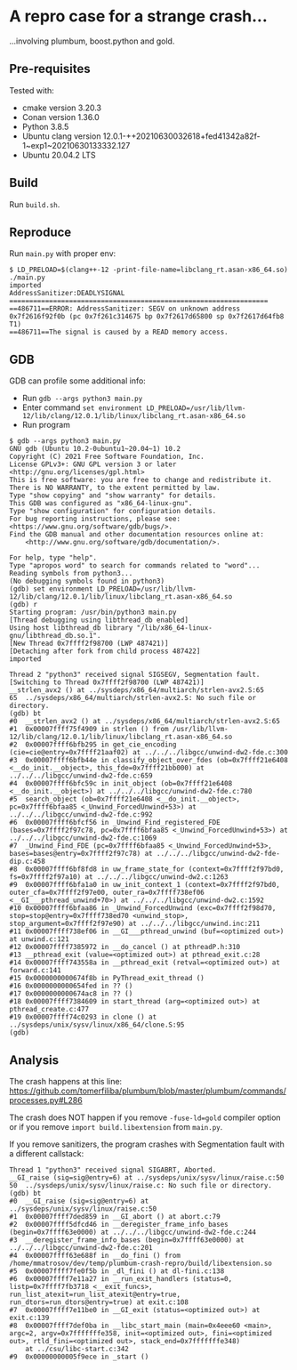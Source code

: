 # A repro case for a strange crash...

...involving plumbum, boost.python and gold.

## Pre-requisites

Tested with:

* cmake version 3.20.3
* Conan version 1.36.0
* Python 3.8.5
* Ubuntu clang version 12.0.1-++20210630032618+fed41342a82f-1~exp1~20210630133332.127
* Ubuntu 20.04.2 LTS

## Build

Run `build.sh`.

## Reproduce

Run `main.py` with proper env:

```
$ LD_PRELOAD=$(clang++-12 -print-file-name=libclang_rt.asan-x86_64.so) ./main.py 
imported
AddressSanitizer:DEADLYSIGNAL
=================================================================
==486711==ERROR: AddressSanitizer: SEGV on unknown address 0x7f2616f92f0b (pc 0x7f261c314675 bp 0x7f2617d65800 sp 0x7f2617d64fb8 T1)
==486711==The signal is caused by a READ memory access.
```

## GDB

GDB can profile some additional info:

* Run `gdb --args python3 main.py`
* Enter command `set environment LD_PRELOAD=/usr/lib/llvm-12/lib/clang/12.0.1/lib/linux/libclang_rt.asan-x86_64.so`
* Run program

```
$ gdb --args python3 main.py
GNU gdb (Ubuntu 10.2-0ubuntu1~20.04~1) 10.2
Copyright (C) 2021 Free Software Foundation, Inc.
License GPLv3+: GNU GPL version 3 or later <http://gnu.org/licenses/gpl.html>
This is free software: you are free to change and redistribute it.
There is NO WARRANTY, to the extent permitted by law.
Type "show copying" and "show warranty" for details.
This GDB was configured as "x86_64-linux-gnu".
Type "show configuration" for configuration details.
For bug reporting instructions, please see:
<https://www.gnu.org/software/gdb/bugs/>.
Find the GDB manual and other documentation resources online at:
    <http://www.gnu.org/software/gdb/documentation/>.

For help, type "help".
Type "apropos word" to search for commands related to "word"...
Reading symbols from python3...
(No debugging symbols found in python3)
(gdb) set environment LD_PRELOAD=/usr/lib/llvm-12/lib/clang/12.0.1/lib/linux/libclang_rt.asan-x86_64.so
(gdb) r
Starting program: /usr/bin/python3 main.py
[Thread debugging using libthread_db enabled]
Using host libthread_db library "/lib/x86_64-linux-gnu/libthread_db.so.1".
[New Thread 0x7ffff2f98700 (LWP 487421)]
[Detaching after fork from child process 487422]
imported

Thread 2 "python3" received signal SIGSEGV, Segmentation fault.
[Switching to Thread 0x7ffff2f98700 (LWP 487421)]
__strlen_avx2 () at ../sysdeps/x86_64/multiarch/strlen-avx2.S:65
65	../sysdeps/x86_64/multiarch/strlen-avx2.S: No such file or directory.
(gdb) bt
#0  __strlen_avx2 () at ../sysdeps/x86_64/multiarch/strlen-avx2.S:65
#1  0x00007ffff75f4909 in strlen () from /usr/lib/llvm-12/lib/clang/12.0.1/lib/linux/libclang_rt.asan-x86_64.so
#2  0x00007ffff6bfb295 in get_cie_encoding (cie=cie@entry=0x7ffff21aaf02) at ../../../libgcc/unwind-dw2-fde.c:300
#3  0x00007ffff6bfb44e in classify_object_over_fdes (ob=0x7ffff21e6408 <__do_init.__object>, this_fde=0x7ffff21bb000) at ../../../libgcc/unwind-dw2-fde.c:659
#4  0x00007ffff6bfc59c in init_object (ob=0x7ffff21e6408 <__do_init.__object>) at ../../../libgcc/unwind-dw2-fde.c:780
#5  search_object (ob=0x7ffff21e6408 <__do_init.__object>, pc=0x7ffff6bfaa85 <_Unwind_ForcedUnwind+53>) at ../../../libgcc/unwind-dw2-fde.c:992
#6  0x00007ffff6bfcf56 in _Unwind_Find_registered_FDE (bases=0x7ffff2f97c78, pc=0x7ffff6bfaa85 <_Unwind_ForcedUnwind+53>) at ../../../libgcc/unwind-dw2-fde.c:1069
#7  _Unwind_Find_FDE (pc=0x7ffff6bfaa85 <_Unwind_ForcedUnwind+53>, bases=bases@entry=0x7ffff2f97c78) at ../../../libgcc/unwind-dw2-fde-dip.c:458
#8  0x00007ffff6bf8fd8 in uw_frame_state_for (context=0x7ffff2f97bd0, fs=0x7ffff2f97a10) at ../../../libgcc/unwind-dw2.c:1263
#9  0x00007ffff6bfa1a0 in uw_init_context_1 (context=0x7ffff2f97bd0, outer_cfa=0x7ffff2f97e00, outer_ra=0x7ffff738ef06 <__GI___pthread_unwind+70>) at ../../../libgcc/unwind-dw2.c:1592
#10 0x00007ffff6bfaa86 in _Unwind_ForcedUnwind (exc=0x7ffff2f98d70, stop=stop@entry=0x7ffff738ed70 <unwind_stop>, stop_argument=0x7ffff2f97e90) at ../../../libgcc/unwind.inc:211
#11 0x00007ffff738ef06 in __GI___pthread_unwind (buf=<optimized out>) at unwind.c:121
#12 0x00007ffff7385972 in __do_cancel () at pthreadP.h:310
#13 __pthread_exit (value=<optimized out>) at pthread_exit.c:28
#14 0x00007ffff743558a in __pthread_exit (retval=<optimized out>) at forward.c:141
#15 0x0000000000674f8b in PyThread_exit_thread ()
#16 0x0000000000654fed in ?? ()
#17 0x0000000000674ac8 in ?? ()
#18 0x00007ffff7384609 in start_thread (arg=<optimized out>) at pthread_create.c:477
#19 0x00007ffff74c0293 in clone () at ../sysdeps/unix/sysv/linux/x86_64/clone.S:95
(gdb) 
```

## Analysis

The crash happens at this line: https://github.com/tomerfiliba/plumbum/blob/master/plumbum/commands/processes.py#L286

The crash does NOT happen if you remove `-fuse-ld=gold` compiler option or if you remove `import build.libextension` from `main.py`.

If you remove sanitizers, the program crashes with Segmentation fault with a different callstack:
```
Thread 1 "python3" received signal SIGABRT, Aborted.
__GI_raise (sig=sig@entry=6) at ../sysdeps/unix/sysv/linux/raise.c:50
50	../sysdeps/unix/sysv/linux/raise.c: No such file or directory.
(gdb) bt
#0  __GI_raise (sig=sig@entry=6) at ../sysdeps/unix/sysv/linux/raise.c:50
#1  0x00007ffff7ded859 in __GI_abort () at abort.c:79
#2  0x00007ffff5dfcd46 in __deregister_frame_info_bases (begin=0x7ffff63e0000) at ../../../libgcc/unwind-dw2-fde.c:244
#3  __deregister_frame_info_bases (begin=0x7ffff63e0000) at ../../../libgcc/unwind-dw2-fde.c:201
#4  0x00007ffff63e688f in __do_fini () from /home/mmatrosov/dev/temp/plumbum-crash-repro/build/libextension.so
#5  0x00007ffff7fe0f5b in _dl_fini () at dl-fini.c:138
#6  0x00007ffff7e11a27 in __run_exit_handlers (status=0, listp=0x7ffff7fb3718 <__exit_funcs>, run_list_atexit=run_list_atexit@entry=true, run_dtors=run_dtors@entry=true) at exit.c:108
#7  0x00007ffff7e11be0 in __GI_exit (status=<optimized out>) at exit.c:139
#8  0x00007ffff7def0ba in __libc_start_main (main=0x4eee60 <main>, argc=2, argv=0x7fffffffe358, init=<optimized out>, fini=<optimized out>, rtld_fini=<optimized out>, stack_end=0x7fffffffe348)
    at ../csu/libc-start.c:342
#9  0x00000000005f9ece in _start ()
```

